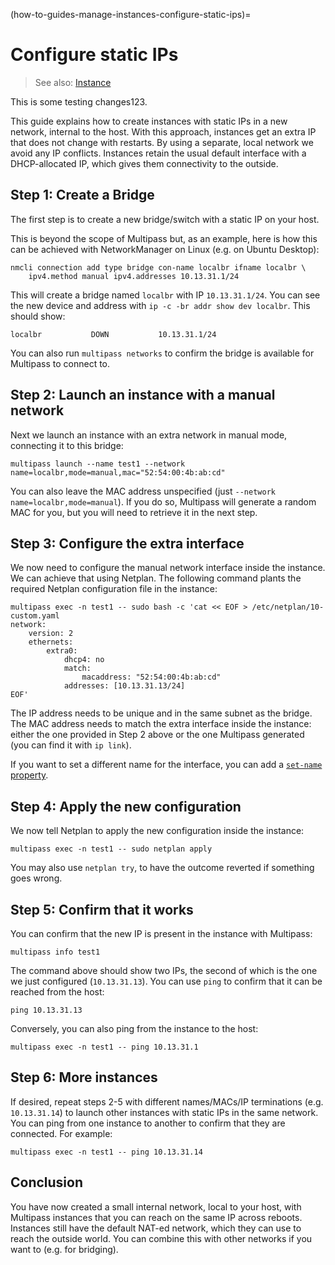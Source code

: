 (how-to-guides-manage-instances-configure-static-ips)=
# Configure static IPs

> See also: [Instance](/explanation/instance)

This is some testing changes123.

This guide explains how to create instances with static IPs in a new network, internal to the host. With this approach, instances get an extra IP that does not change with restarts. By using a separate, local network we avoid any IP conflicts. Instances retain the usual default interface with a DHCP-allocated IP, which gives them connectivity to the outside.

## Step 1: Create a Bridge

The first step is to create a new bridge/switch with a static IP on your host.

This is beyond the scope of Multipass but, as an example, here is how this can be achieved with NetworkManager on Linux (e.g. on Ubuntu Desktop):

```{code-block} text
nmcli connection add type bridge con-name localbr ifname localbr \
    ipv4.method manual ipv4.addresses 10.13.31.1/24
```

This will create a bridge named `localbr` with IP `10.13.31.1/24`. You can see the new device and address with `ip -c -br addr show dev localbr`. This should show:

```{code-block} text
localbr           DOWN           10.13.31.1/24
```

You can also run `multipass networks` to confirm the bridge is available for Multipass to connect to.

## Step 2: Launch an instance with a manual network

Next we launch an instance with an extra network in manual mode, connecting it to this bridge:

```{code-block} text
multipass launch --name test1 --network name=localbr,mode=manual,mac="52:54:00:4b:ab:cd"
```

You can also leave the MAC address unspecified (just `--network name=localbr,mode=manual`). If you do so, Multipass will generate a random MAC for you, but you will need to retrieve it in the next step.

## Step 3: Configure the extra interface

We now need to configure the manual network interface inside the instance. We can achieve that using Netplan. The following command plants the required Netplan configuration file in the instance:

```{code-block} text
multipass exec -n test1 -- sudo bash -c 'cat << EOF > /etc/netplan/10-custom.yaml
network:
    version: 2
    ethernets:
        extra0:
            dhcp4: no
            match:
                macaddress: "52:54:00:4b:ab:cd"
            addresses: [10.13.31.13/24]
EOF'
```

The IP address needs to be unique and in the same subnet as the bridge. The MAC address needs to match the extra interface inside the instance: either the one provided in Step 2 above or the one Multipass generated (you can find it with `ip link`).

If you want to set a different name for the interface, you can add a [`set-name` property](https://netplan.readthedocs.io/en/stable/netplan-yaml/#properties-for-physical-device-types).

## Step 4: Apply the new configuration

We now tell Netplan to apply the new configuration inside the instance:

```{code-block} text
multipass exec -n test1 -- sudo netplan apply
```

You may also use `netplan try`, to have the outcome reverted if something goes wrong.

## Step 5: Confirm that it works

You can confirm that the new IP is present in the instance with Multipass:

```{code-block} text
multipass info test1
```

The command above should show two IPs, the second of which is the one we just configured (`10.13.31.13`). You can use `ping` to confirm that it can be reached from the host:

```{code-block} text
ping 10.13.31.13
```

Conversely, you can also ping from the instance to the host:

```{code-block} text
multipass exec -n test1 -- ping 10.13.31.1
```

## Step 6: More instances

If desired, repeat steps 2-5 with different names/MACs/IP terminations (e.g. `10.13.31.14`) to launch other instances with static IPs in the same network. You can ping from one instance to another to confirm that they are connected. For example:

```{code-block} text
multipass exec -n test1 -- ping 10.13.31.14
```

## Conclusion

You have now created a small internal network, local to your host, with Multipass instances that you can reach on the same IP across reboots. Instances still have the default NAT-ed network, which they can use to reach the outside world. You can combine this with other networks if you want to (e.g. for bridging).
